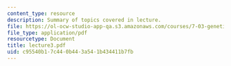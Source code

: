 ```yaml
---
content_type: resource
description: Summary of topics covered in lecture.
file: https://ol-ocw-studio-app-qa.s3.amazonaws.com/courses/7-03-genetics-fall-2004/c95540b17c440b443a541b434411b7fb_lecture3.pdf
file_type: application/pdf
resourcetype: Document
title: lecture3.pdf
uid: c95540b1-7c44-0b44-3a54-1b434411b7fb
---
```

